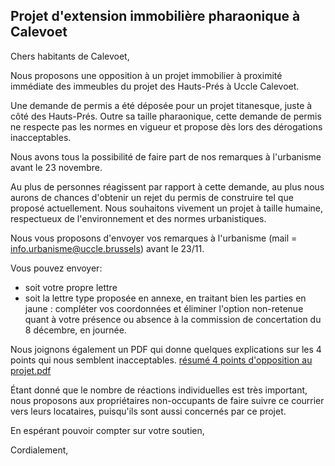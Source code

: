 ## Projet d'extension immobilière pharaonique à Calevoet

Chers habitants de Calevoet,

Nous proposons une opposition à un projet immobilier à proximité immédiate des immeubles du projet des Hauts-Prés à Uccle Calevoet.

Une demande de permis a été déposée pour un projet titanesque, juste à côté des Hauts-Prés. Outre sa taille pharaonique, cette demande de permis ne respecte pas les normes en vigueur et propose dès lors des dérogations inacceptables.

Nous avons tous la possibilité de faire part de nos remarques à l'urbanisme avant le 23 novembre.

Au plus de personnes réagissent par rapport à cette demande, au plus nous aurons de chances d'obtenir un rejet du permis de construire tel que proposé actuellement. 
Nous souhaitons vivement un projet à taille humaine, respectueux de l'environnement et des normes urbanistiques.

Nous vous proposons d'envoyer vos remarques à l'urbanisme (mail = info.urbanisme@uccle.brussels) avant le 23/11.

Vous pouvez envoyer:
- soit votre propre lettre
- soit la lettre type proposée en annexe, en traitant bien les parties en jaune : compléter vos coordonnées et éliminer l'option non-retenue quant à votre présence ou absence à la commission de concertation du 8 décembre, en journée. 

Nous joignons également un PDF qui donne quelques explications sur les 4 points qui nous semblent inacceptables.
[résumé 4 points d'opposition au projet.pdf](https://github.com/calevoet1180/extension/files/7562458/resume.4.points.d.opposition.au.projet.pdf)


Étant donné que le nombre de réactions individuelles est très important, nous proposons aux propriétaires non-occupants de faire suivre ce courrier vers leurs locataires, puisqu'ils sont aussi concernés par ce projet.  

En espérant pouvoir compter sur votre soutien,

Cordialement,
